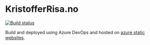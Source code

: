 # KristofferRisa.no
[![Build status](https://dev.azure.com/kristofferrisa/KristofferRisa.no/_apis/build/status/KristofferRisa.no-CI)](https://dev.azure.com/kristofferrisa/KristofferRisa.no/_build/latest?definitionId=22)

Build and deployed using Azure DevOps and hosted on [azure static websites](https://kristofferrisa.no/).
